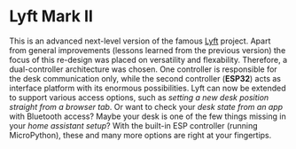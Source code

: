 # Lyft Mark II

This is an advanced next-level version of the famous [Lyft](https://github.com/mgkoenig/lyft) project. Apart from general improvements (lessons learned from the previous version) the focus of this re-design was placed on versatility and flexability. Therefore, a dual-controller architecture was chosen. One controller is responsible for the desk communication only, while the second controller (__ESP32__) acts as interface platform with its enormous possibilities. Lyft can now be extended to support various access options, such as _setting a new desk position straight from a browser tab_. Or want to check your _desk state from an app_ with Bluetooth access? Maybe your desk is one of the few things missing in your _home assistant setup_? With the built-in ESP controller (running MicroPython), these and many more options are right at your fingertips. 


